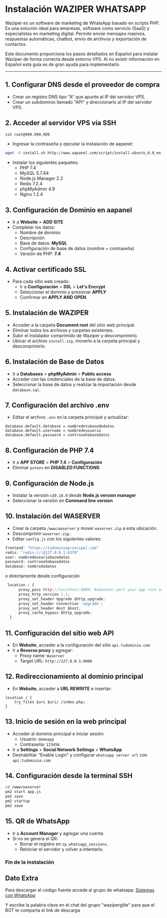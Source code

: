 # Instalación WAZIPER WHATSAPP

Waziper es un software de marketing de WhatsApp basado en scripts PHP. Es una solución ideal para empresas, software como servicio (SaaS) y especialistas en marketing digital. Permite enviar mensajes masivos, respuestas automáticas, chatbot, envío de archivos y exportación de contactos.

Este documento proporciona los pasos detallados en Español para instalar Waziper de forma correcta desde entorno VPS. Al no existir información en Español esta guia es de gran ayuda para implementarlo

---

## 1. Configurar DNS desde el proveedor de compra
- Crear un registro DNS tipo "A" que apunte al IP del servidor VPS.
- Crear un subdominio llamado "API" y direccionarlo al IP del servidor VPS.

## 2. Acceder al servidor VPS vía SSH
```sh
ssh root@999.999.999
```
- Ingresar la contraseña y ejecutar la instalación de aapanel:
```sh
wget -O install.sh http://www.aapanel.com/script/install-ubuntu_6.0_en.sh && sudo bash install.sh aapanel
```
- Instalar los siguientes paquetes:
  - PHP 7.4
  - MySQL 5.7.44
  - Node.js Manager 2.2
  - Redis 7.2.4
  - phpMyAdmin 4.9
  - Nginx 1.2.4

## 3. Configuración de Dominio en aapanel
- Ir a **Website** > **ADD SITE**
- Completar los datos:
  - Nombre de dominio
  - Descripción
  - Base de datos: **MySQL**
  - Configuración de base de datos (nombre + contraseña)
  - Versión de PHP: **7.4**

## 4. Activar certificado SSL
- Para cada sitio web creado:
  - Ir a **Configuración** > **SSL** > **Let's Encrypt**
  - Seleccionar el dominio y presionar **APPLY**
  - Confirmar en **APPLY AND OPEN**

## 5. Instalación de WAZIPER
- Acceder a la carpeta **Document root** del sitio web principal.
- Eliminar todos los archivos y carpetas existentes.
- Subir el instalador comprimido de Waziper y descomprimirlo.
- Ubicar el archivo `install.zip`, moverlo a la carpeta principal y descomprimirlo.

## 6. Instalación de Base de Datos
- Ir a **Databases** > **phpMyAdmin** > **Public access**
- Acceder con las credenciales de la base de datos.
- Seleccionar la base de datos y realizar la importación desde `database.sql`.

## 7. Configuración del archivo .env
- Editar el archivo `.env` en la carpeta principal y actualizar:
```env
database.default.database = nombredetubasededatos
database.default.username = nombredeusuario
database.default.password = contraseñabasedatos
```

## 8. Configuración de PHP 7.4
- Ir a **APP STORE** > **PHP 7.4** > **Configuración**
- Eliminar `putenv` en **DISABLED FUNCTIONS**

## 9. Configuración de Node.js
- Instalar la versión `v20.18.0` desde **Node.js version manager**
- Seleccionar la versión en **Command line version**

## 10. Instalación del WASERVER
- Crear la carpeta `/www/waserver` y mover `waserver.zip` a esta ubicación.
- Descomprimir `waserver.zip`.
- Editar `config.js` con los siguientes valores:
```js
frontend: "https://tudominioprincipal.com"
redis: "redis://:@127.0.0.1:6379"
user: nombredeusariobasedatos
password: contraseñabasedatos
database: nombrededatos
```
o directamente desde configuración
```js
 location / {
      proxy_pass http://localhost:8000; #whatever port your app runs on
      proxy_http_version 1.1;
      proxy_set_header Upgrade $http_upgrade;
      proxy_set_header Connection 'upgrade';
      proxy_set_header Host $host;
      proxy_cache_bypass $http_upgrade;
  }    
```

## 11. Configuración del sitio web API
- En **Website**, acceder a la configuración del sitio `api.tudominio.com`
- Ir a **Reverse proxy** y agregar:
  - Proxy name: `Waserver`
  - Target URL: `http://127.0.0.1:9000`

## 12. Redireccionamiento al dominio principal
- En **Website**, acceder a **URL REWRITE** e insertar:
```nginx
location / {
    try_files $uri $uri/ /index.php;
}
```

## 13. Inicio de sesión en la web principal
- Acceder al dominio principal e iniciar sesión:
  - Usuario: `demoapp`
  - Contraseña: `123456`
- Ir a **Settings** > **Social Network Settings** > **WhatsApp**
- Deshabilitar "Enable Login" y configurar `whatsapp server url` con `api.tudominio.com`

## 14. Configuración desde la terminal SSH
```sh
cd /www/waserver
pm2 start app.js
pm2 save
pm2 startup
pm2 save
```

## 15. QR de WhatsApp
- Ir a **Account Manager** y agregar una cuenta.
- Si no se genera el QR:
  - Borrar el registro en `sp_whatsapp_sessions`.
  - Reiniciar el servidor y volver a intentarlo.

### Fin de la instalación

## Dato Extra

Para descargar el código fuente accede al grupo de whatsapp: [Sistemas con WhatsApp](https://chat.whatsapp.com/HR9PZZLqsRHAP8ZA8s0H5G)

Y escribe la palabra clave en el chat del grupo "waziperglite" para que el BOT te comparta el link de descarga

